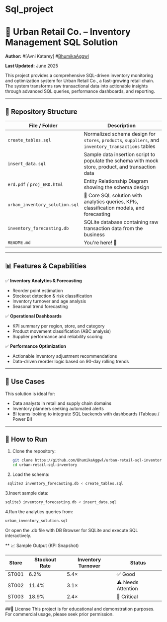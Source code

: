 # Sql_project
# 🛒 Urban Retail Co. – Inventory Management SQL Solution

**Author:** 
#[Avni Katarey]
#[BhumikaAggwl](https://github.com/BhumikaAggwl)

**Last Updated:** June 2025

This project provides a comprehensive SQL-driven inventory monitoring and optimization system for Urban Retail Co., a fast-growing retail chain. The system transforms raw transactional data into actionable insights through advanced SQL queries, performance dashboards, and reporting.

---

## 📁 Repository Structure

| File / Folder        | Description |
|----------------------|-------------|
| `create_tables.sql`  | Normalized schema design for `stores`, `products`, `suppliers`, and `inventory_transactions` tables |
| `insert_data.sql`    | Sample data insertion script to populate the schema with mock store, product, and transaction data |
| `erd.pdf` / `proj_ERD.html` | Entity Relationship Diagram showing the schema design |
| `urban_inventory_solution.sql` | 📌 Core SQL solution with analytics queries, KPIs, classification models, and forecasting |
| `inventory_forecasting.db` | SQLite database containing raw transaction data from the business |
| `README.md`          | You're here! 📘

---

## 📊 Features & Capabilities

✅ **Inventory Analytics & Forecasting**
- Reorder point estimation
- Stockout detection & risk classification
- Inventory turnover and age analysis
- Seasonal trend forecasting

✅ **Operational Dashboards**
- KPI summary per region, store, and category
- Product movement classification (ABC analysis)
- Supplier performance and reliability scoring

✅ **Performance Optimization**
- Actionable inventory adjustment recommendations
- Data-driven reorder logic based on 90-day rolling trends

---

## 📌 Use Cases

This solution is ideal for:
- Data analysts in retail and supply chain domains
- Inventory planners seeking automated alerts
- BI teams looking to integrate SQL backends with dashboards (Tableau / Power BI)

---

## 🚀 How to Run

1. Clone the repository:
   ```bash
   git clone https://github.com/BhumikaAggwl/urban-retail-sql-inventory.git
   cd urban-retail-sql-inventory
2. Load the schema:
```bash
 sqlite3 inventory_forecasting.db < create_tables.sql
```
3.Insert sample data:
```bash
sqlite3 inventory_forecasting.db < insert_data.sql
```
4.Run the analytics queries from:
```bash
urban_inventory_solution.sql
```
Or open the .db file with DB Browser for SQLite and execute SQL interactively.

** 📈 Sample Output (KPI Snapshot)

| Store | Stockout Rate | Inventory Turnover | Status            |
| ----- | ------------- | ------------------ | ----------------- |
| ST001 | 6.2%          | 5.4×               | ✅ Good            |
| ST002 | 11.4%         | 3.1×               | ⚠ Needs Attention |
| ST003 | 18.9%         | 2.4×               | 🔴 Critical       |


##📄 License
This project is for educational and demonstration purposes. For commercial usage, please seek prior permission.
